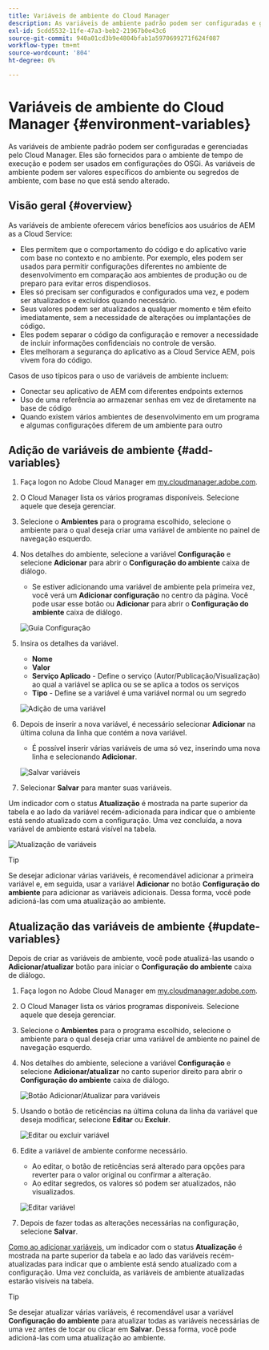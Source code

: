 ```yaml
---
title: Variáveis de ambiente do Cloud Manager
description: As variáveis de ambiente padrão podem ser configuradas e gerenciadas por meio do Cloud Manager e fornecidas para o ambiente de tempo de execução, a ser usado na configuração do OSGi.
exl-id: 5cdd5532-11fe-47a3-beb2-21967b0e43c6
source-git-commit: 940a01cd3b9e4804bfab1a5970699271f624f087
workflow-type: tm+mt
source-wordcount: '804'
ht-degree: 0%

---
```


# Variáveis de ambiente do Cloud Manager {#environment-variables}

As variáveis de ambiente padrão podem ser configuradas e gerenciadas pelo Cloud Manager. Eles são fornecidos para o ambiente de tempo de execução e podem ser usados em configurações do OSGi. As variáveis de ambiente podem ser valores específicos do ambiente ou segredos de ambiente, com base no que está sendo alterado.

## Visão geral {#overview}

As variáveis de ambiente oferecem vários benefícios aos usuários de AEM as a Cloud Service:

* Eles permitem que o comportamento do código e do aplicativo varie com base no contexto e no ambiente. Por exemplo, eles podem ser usados para permitir configurações diferentes no ambiente de desenvolvimento em comparação aos ambientes de produção ou de preparo para evitar erros dispendiosos.
* Eles só precisam ser configurados e configurados uma vez, e podem ser atualizados e excluídos quando necessário.
* Seus valores podem ser atualizados a qualquer momento e têm efeito imediatamente, sem a necessidade de alterações ou implantações de código.
* Eles podem separar o código da configuração e remover a necessidade de incluir informações confidenciais no controle de versão.
* Eles melhoram a segurança do aplicativo as a Cloud Service AEM, pois vivem fora do código.

Casos de uso típicos para o uso de variáveis de ambiente incluem:

* Conectar seu aplicativo de AEM com diferentes endpoints externos
* Uso de uma referência ao armazenar senhas em vez de diretamente na base de código
* Quando existem vários ambientes de desenvolvimento em um programa e algumas configurações diferem de um ambiente para outro

## Adição de variáveis de ambiente {#add-variables}

1. Faça logon no Adobe Cloud Manager em [my.cloudmanager.adobe.com](https://my.cloudmanager.adobe.com/).
1. O Cloud Manager lista os vários programas disponíveis. Selecione aquele que deseja gerenciar.
1. Selecione o **Ambientes** para o programa escolhido, selecione o ambiente para o qual deseja criar uma variável de ambiente no painel de navegação esquerdo.
1. Nos detalhes do ambiente, selecione a variável **Configuração** e selecione **Adicionar** para abrir o **Configuração do ambiente** caixa de diálogo.
   * Se estiver adicionando uma variável de ambiente pela primeira vez, você verá um **Adicionar configuração** no centro da página. Você pode usar esse botão ou **Adicionar** para abrir o **Configuração do ambiente** caixa de diálogo.

   ![Guia Configuração](assets/configuration-tab.png)

1. Insira os detalhes da variável.
   * **Nome**
   * **Valor**
   * **Serviço Aplicado** - Define o serviço (Autor/Publicação/Visualização) ao qual a variável se aplica ou se se aplica a todos os serviços
   * **Tipo** - Define se a variável é uma variável normal ou um segredo

   ![Adição de uma variável](assets/add-variable.png)

1. Depois de inserir a nova variável, é necessário selecionar **Adicionar** na última coluna da linha que contém a nova variável.
   * É possível inserir várias variáveis de uma só vez, inserindo uma nova linha e selecionando **Adicionar**.

   ![Salvar variáveis](assets/save-variables.png)

1. Selecionar **Salvar** para manter suas variáveis.

Um indicador com o status **Atualização** é mostrada na parte superior da tabela e ao lado da variável recém-adicionada para indicar que o ambiente está sendo atualizado com a configuração. Uma vez concluída, a nova variável de ambiente estará visível na tabela.

![Atualização de variáveis](assets/updating-variables.png)

>[!TIP]
>
>Se desejar adicionar várias variáveis, é recomendável adicionar a primeira variável e, em seguida, usar a variável **Adicionar** no botão **Configuração do ambiente** para adicionar as variáveis adicionais. Dessa forma, você pode adicioná-las com uma atualização ao ambiente.

## Atualização das variáveis de ambiente {#update-variables}

Depois de criar as variáveis de ambiente, você pode atualizá-las usando o **Adicionar/atualizar** botão para iniciar o **Configuração do ambiente** caixa de diálogo.

1. Faça logon no Adobe Cloud Manager em [my.cloudmanager.adobe.com](https://my.cloudmanager.adobe.com/).
1. O Cloud Manager lista os vários programas disponíveis. Selecione aquele que deseja gerenciar.
1. Selecione o **Ambientes** para o programa escolhido, selecione o ambiente para o qual deseja criar uma variável de ambiente no painel de navegação esquerdo.
1. Nos detalhes do ambiente, selecione a variável **Configuração** e selecione **Adicionar/atualizar** no canto superior direito para abrir o **Configuração do ambiente** caixa de diálogo.

   ![Botão Adicionar/Atualizar para variáveis](assets/add-update-variables.png)

1. Usando o botão de reticências na última coluna da linha da variável que deseja modificar, selecione **Editar** ou **Excluir**.

   ![Editar ou excluir variável](assets/edit-delete-variable.png)

1. Edite a variável de ambiente conforme necessário.
   * Ao editar, o botão de reticências será alterado para opções para reverter para o valor original ou confirmar a alteração.
   * Ao editar segredos, os valores só podem ser atualizados, não visualizados.

   ![Editar variável](assets/edit-variable.png)

1. Depois de fazer todas as alterações necessárias na configuração, selecione **Salvar**.

[Como ao adicionar variáveis,](#add-variables) um indicador com o status **Atualização** é mostrada na parte superior da tabela e ao lado das variáveis recém-atualizadas para indicar que o ambiente está sendo atualizado com a configuração. Uma vez concluída, as variáveis de ambiente atualizadas estarão visíveis na tabela.

>[!TIP]
>
>Se desejar atualizar várias variáveis, é recomendável usar a variável **Configuração do ambiente** para atualizar todas as variáveis necessárias de uma vez antes de tocar ou clicar em **Salvar**. Dessa forma, você pode adicioná-las com uma atualização ao ambiente.
